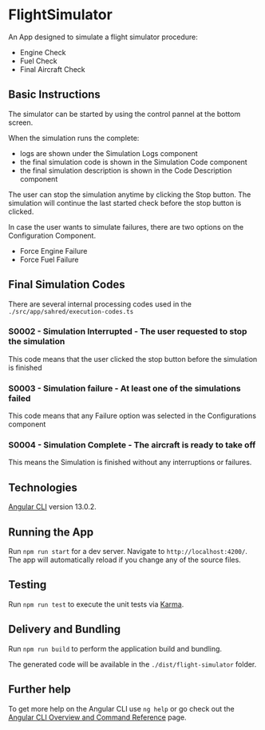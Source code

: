 # FlightSimulator
An App designed to simulate a flight simulator procedure:  
* Engine Check
* Fuel Check
* Final Aircraft Check

## Basic Instructions
The simulator can be started by using the control pannel at the bottom screen.

When the simulation runs the complete:
* logs are shown under the Simulation Logs component
* the final simulation code is shown in the Simulation Code component
* the final simulation description is shown in the Code Description component

The user can stop the simulation anytime by clicking the Stop button. The simulation will continue the last started check before the stop button is clicked.

In case the user wants to simulate failures, there are two options on the Configuration Component.
* Force Engine Failure
* Force Fuel Failure

## Final Simulation Codes

There are several internal processing codes used in the `./src/app/sahred/execution-codes.ts`

### S0002 - Simulation Interrupted - The user requested to stop the simulation

This code means that the user clicked the stop button before the simulation is finished

### S0003 - Simulation failure - At least one of the simulations failed

This code means that any Failure option was selected in the Configurations component

### S0004 - Simulation Complete - The aircraft is ready to take off

This means the Simulation is finished without any interruptions or failures.

## Technologies

[Angular CLI](https://github.com/angular/angular-cli) version 13.0.2.

## Running the App

Run `npm run start` for a dev server. Navigate to `http://localhost:4200/`. The app will automatically reload if you change any of the source files.

## Testing

Run `npm run test` to execute the unit tests via [Karma](https://karma-runner.github.io).

## Delivery and Bundling

Run `npm run build` to perform the application build and bundling.

The generated code will be available in the `./dist/flight-simulator` folder.

## Further help

To get more help on the Angular CLI use `ng help` or go check out the [Angular CLI Overview and Command Reference](https://angular.io/cli) page.
